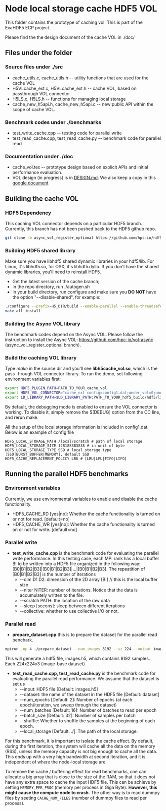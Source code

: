 # Node local storage cache HDF5 VOL

This folder contains the prototype of caching vol. This is part of the ExaHDF5 ECP project. 

Please find the the design document of the cache VOL in ./doc/
## Files under the folder
### Source files under ./src
   * cache_utils.c, cache_utils.h --  utility functions that are used for the cache VOL
   * H5VLcache_ext.c, H5VLcache_ext.h -- cache VOL, based on passthrough VOL connector
   * H5LS.c, H5LS.h -- functions for managing local storage
   * cache_new_h5api.h, cache_new_h5api.c -- new public API within the scope of cache VOL. 
   
### Benchmark codes under ./benchmarks
   * test_write_cache.cpp -- testing code for parallel write
   * test_read_cache.cpp, test_read_cache.py -- benchmark code for parallel read
   
### Documentation under ./doc
   * cache_vol.tex -- prototype design based on explicit APIs and initial performance evaluation.
   * VOL design (in progress) is in [DESIGN.md](./doc/DESIGN.md). We also keep a copy in this [google document](https://docs.google.com/document/d/1j5WfMrkXJVe9mEx2kp-Yx6QeqNZNvqTERvtrOMRd-1w/edit?usp=sharing)

## Building the cache VOL

### HDF5 Dependency

This caching VOL connector depends on a particular HDF5 branch. Currently, this branch has not been pushed back to the HDF5 github repo. 
```bash 
git clone -b async_vol_register_optional https://github.com/hpc-io/hdf5.git
```


### Building HDF5 shared library
Make sure you have libhdf5 shared dynamic libraries in your hdf5/lib. For Linux, it's libhdf5.so, for OSX, it's libhdf5.dylib. If you don't have the shared dynamic libraries, you'll need to reinstall HDF5.
- Get the latest version of the cache branch;
- In the repo directory, run ./autogen.sh
- In your build directory, run configure and make sure you **DO NOT** have the option "--disable-shared", for example:
```bash
./configure --prefix=H5_DIR/build --enable-parallel --enable-threadsafe --enable-unsupported CC=mpicc
make all install 
```

### Building the Async VOL library
The benchmark codes depend on the Async VOL. Please follow the instruction to install the Async VOL: https://github.com/hpc-io/vol-async (async_vol_register_optional branch). 

### Build the caching VOL library
Type *make* in the source dir and you'll see **libh5cache_vol.so**, which is the pass -hrough VOL connector library.
To run the demo, set following environment variables first:
```bash
export HDF5_PLUGIN_PATH=PATH_TO_YOUR_cache_vol
export HDF5_VOL_CONNECTOR="cache_ext config=config1.dat;under_vol=0;under_info={};"
export LD_LIBRARY_PATH=$LD_LIBRARY_PATH:PATH_TO_YOUR_hdf5_build/hdf5/lib:$HDF5_PLUGIN_PATH
```
By default, the debugging mode is enabled to ensure the VOL connector is working. To disable it, simply remove the $(DEBUG) option from the CC line, and rerun make. 

All the setup of the local storage information is included in config1.dat. Below is an example of config file
```config
HDF5_LOCAL_STORAGE_PATH /local/scratch # path of local storage
HDF5_LOCAL_STORAGE_SIZE 128188383838 # in unit of byte
HDF5_LOCAL_STORAGE_TYPE SSD # local storage type [SSD|BURST_BUFFER|MEMORY], default SSD
HDF5_CACHE_REPLACEMENT_POLICY LRU # [LRU|LFU|FIFO|LIFO]
```

## Running the parallel HDF5 benchmarks
### Environment variables 
Currently, we use environmental variables to enable and disable the cache functionality. 
* HDF5_CACHE_RD [yes|no]: Whether the cache functionality is turned on or not for read. [default=no]
* HDF5_CACHE_WR [yes|no]: Whether the cache functionality is turned on or not for write. [default=no]

### Parallel write
* **test_write_cache.cpp** is the benchmark code for evaluating the parallel write performance. In this testing case, each MPI rank has a local
   buffer BI to be written into a HDF5 file organized in the following way: [B0|B1|B2|B3]|[B0|B1|B2|B3]|...|[B0|B1|B2|B3]. The repeatition of [B0|B1|B2|B3] is the number of iterations
   - --dim D1 D2: dimension of the 2D array [BI] // this is the local buffer size
   - --niter NITER: number of iterations. Notice that the data is accumulately written to the file. 
   - --scratch PATH: the location of the raw data
   - --sleep [secons]: sleep between different iterations
   - --collective: whether to use collective I/O or not.
   
### Parallel read
* **prepare_dataset.cpp** this is to prepare the dataset for the parallel read benchark. 
```bash
mpirun -np 4 ./prepare_dataset --num_images 8192 --sz 224 --output images.h5
```
This will generate a hdf5 file, images.h5, which contains 8192 samples. Each 224x224x3 (image-base dataset)
* **test_read_cache.cpp, test_read_cache.py** is the benchmark code for evaluating the parallel read performance. We assume that the dataset is set us 
  - --input: HDF5 file [Default: images.h5]
  - --dataset: the name of the dataset in the HDF5 file [Default: dataset]
  - --num_epochs [Default: 2]: Number of epochs (at each epoch/iteration, we sweep through the dataset)
  - --num_batches [Default: 16]: Number of batches to read per epoch
  - --batch_size [Default: 32]: Number of samples per batch
  - --shuffle: Whether to shuffle the samples at the beginning of each epoch.
  - --local_storage [Default: ./]: The path of the local storage.

For this benchmark, it is important to isolate the cache effect. By default, during the first iteration, the system will cache all the data on the memory (RSS), unless the memory capacity is not big enough to cache all the data. This ends up with a very high bandwidth at second iteration, and it is independent of where the node-local storage are.

To remove the cache / buffering effect for read benchmarks, one can allocate a big array that is close to the size of the RAM, so that it does not have any extra space to cache the input HDF5 file. This can be achieve by setting ```MEMORY_PER_PROC``` (memory per process in Giga Byte). **However, this might cause the compute node to crash.** The other way is to read dummpy files by seeting ```CACHE_NUM_FILES``` (number of dummpy files to read per process).